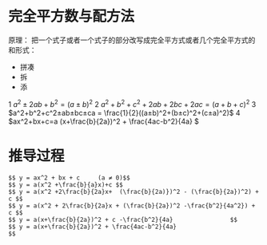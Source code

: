 完全平方数与配方法
======
原理： 把一个式子或者一个式子的部分改写成完全平方式或者几个完全平方式的和形式：
- 拼凑
- 拆
- 添

1 $a^2±2ab+b^2=(a±b)^2$
2 $a^2+b^2+c^2+2ab+2bc+2ac=(a+b+c)^2$
3 $a^2+b^2+c^2±ab±bc±ca = \frac{1}{2}((a±b)^2+(b±c)^2+(c±a)^2)$
4 $ax^2+bx+c=a (x+\frac{b}{2a})^2 + \frac{4ac-b^2}{4a} $
# 推导过程
    $$ y = ax^2 + bx + c     (a ≠ 0)$$
    $$ y = a(x^2 +\frac{b}{a}x)+c $$
    $$ y = a(x^2 +2\frac{b}{2a}x+  (\frac{b}{2a)})^2 - (\frac{b}{2a})^2) + c $$
    $$ y = a(x^2 + 2\frac{b}{2a}x + (\frac{b}{2a})^2 -\frac{b^2}{4a^2}) + c $$
    $$ y = a(x+\frac{b}{2a})^2 + c -\frac{b^2}{4a}                $$
    $$ y = a(x+\frac{b}{2a})^2 + \frac{4ac-b^2}{4a}                                            $$   
